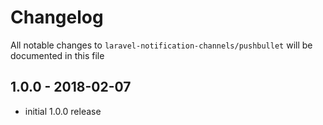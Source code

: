 # Changelog

All notable changes to `laravel-notification-channels/pushbullet` will be documented in this file

## 1.0.0 - 2018-02-07

- initial 1.0.0 release
